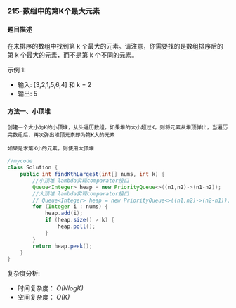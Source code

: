 ### 215-数组中的第K个最大元素

#### 题目描述
在未排序的数组中找到第 k 个最大的元素。请注意，你需要找的是数组排序后的第 k 个最大的元素，而不是第 k 个不同的元素。

示例 1:


* 输入: [3,2,1,5,6,4] 和 k = 2
* 输出: 5


#### 方法一、小顶堆
    创建一个大小为K的小顶堆，从头遍历数组，如果堆的大小超过K，则将元素从堆顶弹出，当遍历完数组后，再次弹出堆顶元素即为第K大的元素

    如果是求第K小的元素，则使用大顶堆
```java
//mycode
class Solution {
    public int findKthLargest(int[] nums, int k) {
        //小顶堆 lambda实现comparator接口
        Queue<Integer> heap = new PriorityQueue<>((n1,n2)->(n1-n2));
        //大顶堆 lambda实现comparator接口
        // Queue<Integer> heap = new PriorityQueue<>((n1,n2)->(n2-n1));
        for (Integer i : nums) {
            heap.add(i);
            if (heap.size() > k) {
                heap.poll();
            }
        }
        return heap.peek();
    }
}
```
复杂度分析:

* 时间复杂度： *O(NlogK)*
* 空间复杂度： *O(K)*
